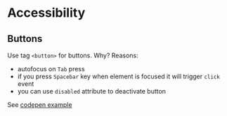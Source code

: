 # Accessibility

## Buttons

Use tag `<button>` for buttons. Why? Reasons:

- autofocus on `Tab` press
- if you press `Spacebar` key when element is focused it will trigger `click` event
- you can use `disabled` attribute to deactivate button

See [codepen example](https://codepen.io/yesnik/pen/xNMvRK)
